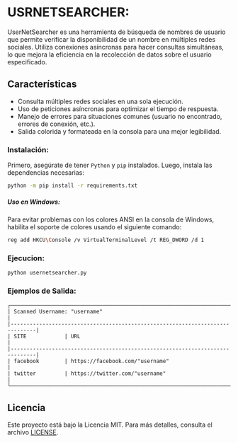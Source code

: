 # USRNETSEARCHER:
UserNetSearcher es una herramienta de búsqueda de nombres de usuario que permite verificar la disponibilidad de un nombre en múltiples redes sociales. Utiliza conexiones asíncronas para hacer consultas simultáneas, lo que mejora la eficiencia en la recolección de datos sobre el usuario especificado.

## Características

- Consulta múltiples redes sociales en una sola ejecución.
- Uso de peticiones asíncronas para optimizar el tiempo de respuesta.
- Manejo de errores para situaciones comunes (usuario no encontrado, errores de conexión, etc.).
- Salida colorida y formateada en la consola para una mejor legibilidad.


### Instalación:
Primero, asegúrate de tener ``Python`` y ``pip`` instalados. Luego, instala las dependencias necesarias:

```bash
python -m pip install -r requirements.txt
```
##### Uso en Windows:
Para evitar problemas con los colores ANSI en la consola de Windows, habilita el soporte de colores usando el siguiente comando:
```bash
reg add HKCU\Console /v VirtualTerminalLevel /t REG_DWORD /d 1
```
### Ejecucion:
```bash
python usernetsearcher.py
```

### Ejemplos de Salida:
```
┌──────────────────────────────────────────────────────────────────────────────┐
| Scanned Username: "username"                                                 |
|------------------------------------------------------------------------------|
| SITE            | URL                                                        |
|------------------------------------------------------------------------------|
| facebook        | https://facebook.com/"username"                            |
| twitter         | https://twitter.com/"username"                             |
└──────────────────────────────────────────────────────────────────────────────┘

```
## Licencia

Este proyecto está bajo la Licencia MIT. Para más detalles, consulta el archivo [LICENSE](LICENSE).


